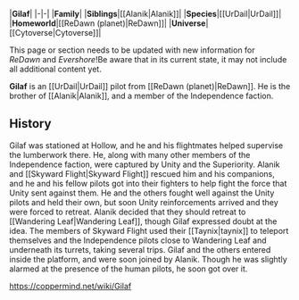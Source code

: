 |**Gilaf**|
|-|-|
|**Family**|
|**Siblings**|[[Alanik\|Alanik]]|
|**Species**|[[UrDail\|UrDail]]|
|**Homeworld**|[[ReDawn (planet)\|ReDawn]]|
|**Universe**|[[Cytoverse\|Cytoverse]]|

This page or section needs to be updated with new information for *ReDawn* and *Evershore*!Be aware that in its current state, it may not include all additional content yet.

**Gilaf** is an [[UrDail\|UrDail]] pilot from [[ReDawn (planet)\|ReDawn]]. He is the brother of [[Alanik\|Alanik]], and a member of the Independence faction.

## History
Gilaf was stationed at Hollow, and he and his flightmates helped supervise the lumberwork there. He, along with many other members of the Independence faction, were captured by Unity and the Superiority. Alanik and [[Skyward Flight\|Skyward Flight]] rescued him and his companions, and he and his fellow pilots got into their fighters to help fight the force that Unity sent against them. He and the others fought well against the Unity pilots and held their own, but soon Unity reinforcements arrived and they were forced to retreat.
Alanik decided that they should retreat to [[Wandering Leaf\|Wandering Leaf]], though Gilaf expressed doubt at the idea. The members of Skyward Flight used their [[Taynix\|taynix]] to teleport themselves and the Independence pilots close to Wandering Leaf and underneath its turrets, taking several trips. Gilaf and the others entered inside the platform, and were soon joined by Alanik. Though he was slightly alarmed at the presence of the human pilots, he soon got over it.



https://coppermind.net/wiki/Gilaf